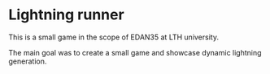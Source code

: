 # Lightning runner

This is a small game in the scope of EDAN35 at LTH university.

The main goal was to create a small game and showcase dynamic lightning generation.